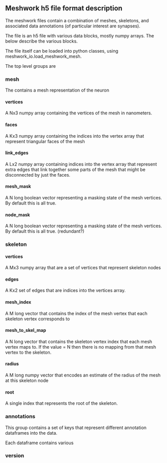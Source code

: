 ## Meshwork h5 file format description
The meshwork files contain a combination of meshes, skeletons, and associated data annotations (of particular interest are synapses). 

The file is an h5 file with various data blocks, mostly numpy arrays. The below describe the various blocks.

The file itself can be loaded into python classes, using meshwork_io.load_meshwork_mesh. 

The top level groups are
### mesh
The contains a mesh representation of the neuron
#### vertices
A Nx3 numpy array containing the vertices of the mesh in nanometers.
#### faces
A Kx3 numpy array containing the indices into the vertex array that represent triangular faces of the mesh
#### link_edges
A Lx2 numpy array containing indices into the vertex array that represent extra edges that link together some parts of the mesh that might be disconnected by just the faces.
#### mesh_mask
A N long boolean vector representing a masking state of the mesh vertices.  By default this is all true.
#### node_mask
A N long boolean vector representing a masking state of the mesh vertices.  By default this is all true. (redundant?)

### skeleton
#### vertices
A Mx3 numpy array that are a set of vertices that represent skeleton nodes
#### edges
A Kx2 set of edges that are indices into the vertices array. 
#### mesh_index
A M long vector that contains the index of the mesh vertex that each skeleton vertex corresponds to
#### mesh_to_skel_map
A N long vector that contains the skeleton vertex index that each mesh vertex maps to.  If the value = N then there is no mapping from that mesh vertex to the skeleton.
#### radius
A M long numpy vector that encodes an estimate of the radius of the mesh at this skeleton node 
#### root
A single index that represents the root of the skeleton.

### annotations
This group contains a set of keys that represent different annotation dataframes into the data.

Each dataframe contains various 
### version